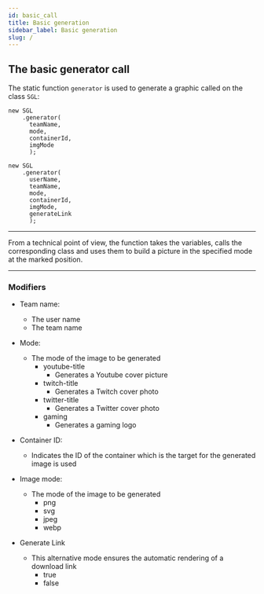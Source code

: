 ```yaml
---
id: basic_call
title: Basic generation
sidebar_label: Basic generation
slug: /
---
```


## The basic generator call

The static function `generator` is used to generate a graphic
called on the class `SGL`:

```
new SGL
    .generator(
      teamName,
      mode,
      containerId,
      imgMode
      );

new SGL
    .generator(
      userName,
      teamName,
      mode,
      containerId,
      imgMode,
      generateLink
      );
```
___

From a technical point of view, the function takes the variables, calls the corresponding class and uses them to build a picture in the specified mode at the marked position.

___

### Modifiers

* Team name:
  * The user name
  * The team name
* Mode:
  * The mode of the image to be generated
    * youtube-title
      * Generates a Youtube cover picture
    * twitch-title
      * Generates a Twitch cover photo
    * twitter-title
      * Generates a Twitter cover photo
    * gaming
      * Generates a gaming logo

* Container ID:
  * Indicates the ID of the container which is the target for
       the generated image is used

* Image mode:
  * The mode of the image to be generated
    * png
    * svg
    * jpeg
    * webp

* Generate Link
  * This alternative mode ensures the automatic rendering of a download link
    * true
    * false
